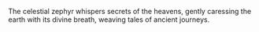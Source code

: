 The celestial zephyr whispers secrets of the heavens, gently caressing the earth with its divine breath, weaving tales of ancient journeys.